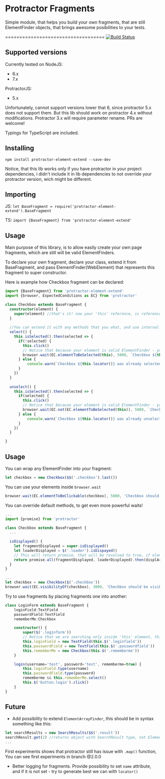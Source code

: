 # Protractor Fragments
Simple module, that helps you build your own fragments, that are still ElementFinder objects, that brings awesome posibilities to your tests.

===================================
[![Build Status](https://travis-ci.org/Xotabu4/protractor-element-extend.svg?branch=master)](https://travis-ci.org/Xotabu4/protractor-element-extend)


Supported versions
---------------------
Currently tested on 
NodeJS:
- 6.x
- 7.x


ProtractorJS:
- 5.x

Unfortunately, cannot support versions lower that 6, since protractor 5.x does not support them. But this lib should work on protractor 4.x without modifications. Protractor 3.x will require parameter rename. PRs are welcome!

Typings for TypeScript are included.

Installing
---------------------

```
npm install protractor-element-extend --save-dev
```

Notice, that this lib works only if you have protractor in your project dependencies, i didn't include it in lib dependencies to not override your protractor version, wich might be different.


Importing
----------------------
JS:
`let BaseFragment = require('protractor-element-extend').BaseFragment`

TS:
`import {BaseFragment} from 'protractor-element-extend'`


Usage
----------------------
Main purpose of this library, is to allow easily create your own page fragments, which are still will be valid ElementFinders.

To declare your own fragment, declare your class, extend it from BaseFragment, and pass ElementFinder(WebElement) that represents this fragment to super constructor.

Here is example how Checkbox fragment can be declared:
```typescript
import {BaseFragment} from 'protractor-element-extend'
import {browser, ExpectedConditions as EC} from 'protractor'

class Checkbox extends BaseFragment {
  constructor(element) {
    super(element) //that's it! now your 'this' reference, is reference to element passed to super constructor
  }
  
  //You can extend it with any methods that you what, and use internal reference to your element
  select() {
    this.isSelected().then(selected => {
      if(!selected) {
        this.click()
        // Notice that because your element is valid ElementFinder - you can pass it as parameter to ExpectedConditions!
        browser.wait(EC.elementToBeSelected(this), 5000, `Checkbox ${this.locator()} must became selected after click, but it wasn't`)
      } else {
          console.warn(`Checkbox ${this.locator()} was already selected, skipping select`)
      }
    })
  }
  
  unselect() {
    this.isSelected().then(selected => {
      if(selected) {
        this.click()
        // Notice that because your element is valid ElementFinder - you can pass it as parameter to ExpectedConditions!
        browser.wait(EC.not(EC.elementToBeSelected(this)), 5000, `Checkbox ${this.locator()} must became unselected after click, but it wasn't`)
      } else {
          console.warn(`Checkbox ${this.locator()} was already unselected, skipping unselect`)
      }
    })
  }

}
```

Usage
----------------------

You can wrap any ElementFinder into your fragment:
```typescript
let checkbox = new Checkbox($$('.checkbox').last())
```

You can use your elements inside `browser.wait`
```typescript
browser.wait(EC.elementToBeClickable(checkbox), 5000, 'Checkbox should be clickable')
```

You can override default methods, to get even more powerful waits!
```typescript
...
import {promise} from 'protractor'

class Checkbox extends BaseFragment {
  ...
  
  isDisplayed() {
    let fragmentDisplayed = super.isDisplayed()
    let loaderDisplayed = $('.loader').isDispayed()
    // This will return promise, that will be resolved to true, if element is displayed, but loader is not displayed.
    return promise.all(fragmentDisplayed, loaderDisplayed).then(displArray=> displArray[0] && !displArray[1])
  }
}

...
let checkbox = new Checkbox($('.checkbox'))
browser.wait(EC.visibilityOf(checkbox), 3000, 'Checkbox should be visible, but loader should not be visible')
```

Try to use fragments by placing fragments one into another:
```typescript
class LoginForm extends BaseFragment {
    loginField:TextField
    passwordField:TextField
    rememberMe:Checkbox

    constructor() {
        super($('.loginform'))
        // Notice that we are searching only inside 'this' element, this brings additional stability to tests
        this.loginField = new TextField(this.$('.loginfield'))
        this.passwordField = new TextField(this.$('.passwordfield'))
        this.rememberMe = new Checkbox(this.$('.rememberme'))
    }

    login(username='test', password='test', rememberme=true) {
        this.loginField.type(username)
        this.passwordField.type(password)
        rememberme && this.rememberMe.select()
        this.$('button.login').click()
    }
}
```

Future
----------------------

- Add possibility to extend `ElementArrayFinder`, this should be in syntax something like this:
```typescript
let searchResults = new SearchResults($$('.result'))
searchResult.get(2) //returns object with SearchResult type, not ElementFinder
...
```
  First experiments shows that protractor still has issue with `.map()` function, You can see first experiments in branch @2.0.0

- Better logging for fragments. Provide possibility to set `name` attribute, and if it is not set - try to generate best we can with `locator()`
 
